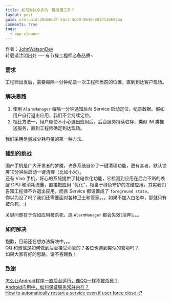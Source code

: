 ```yaml
---
title: 如何对抗众多的一键清理工具？
layout: post
guid: urn:uuid:28de6d0f-5ac3-4cd0-8630-e83713eb923a
comments: true
tags:
  - app-cleaner
---
```


作者：[JohnWatsonDev](http://www.johnwatsondev.com)  
转载请注明出处 --- 有节操工程师必备品质~

### 需求
工程师出发后，需要每隔一分钟纪录一次工程师当前的位置，直到到达客户现场。

### 解决思路
1. 使用 `AlarmManager` 每隔一分钟通知后台 Service 启动定位，纪录数据。假如用户自行退出应用，我们不会持续定位。
2. 相比方法一，用户即使不小心退出应用后，后台服务持续驻存，类似 IM 类推送服务，直到工程师确定到达现场。

我们采用尽量减少耗电量的第一种方法。

### 碰到的挑战
国产手机是广大开发者的梦魇，许多系统自带了一键清理功能，更有甚者，默认锁屏10分钟后启动一键清理（比如小米）。  
还有 Vivo 手机，好心的系统提供了耗电优化功能，它检测到应用在后台不断的唤醒 CPU 和消耗流量，直接把应用 “优化”，相当于绿色守护的冻结应用。其实我们告知工程师不许退出应用，而且 Service 都设置成了 `foreground state`。  
你以为没了吗？我们还需要面对各种卫士和管家。。。如果不加入白名单，那就只有被杀死。:(

关键问题在于假如应用被杀死，连 `AlarmManager` 都会失效[泪奔]。。。

### 如何解决
抱歉，目前还在想办法解决中。。。  
QQ 和微信是如何做到后台接受消息的？各位也遇到类似的窘境吗？  
如果大家有好的思路，请不吝赐教！

### 致谢
[怎么让Android程序一直后台运行，像QQ一样不被杀死？](https://www.zhihu.com/question/29826231)  
[Android应用中，如何保证服务常驻内存？](https://github.com/android-cn/android-discuss/issues/49)  
[How to automatically restart a service even if user force close it?](http://stackoverflow.com/questions/21550204/how-to-automatically-restart-a-service-even-if-user-force-close-it)
